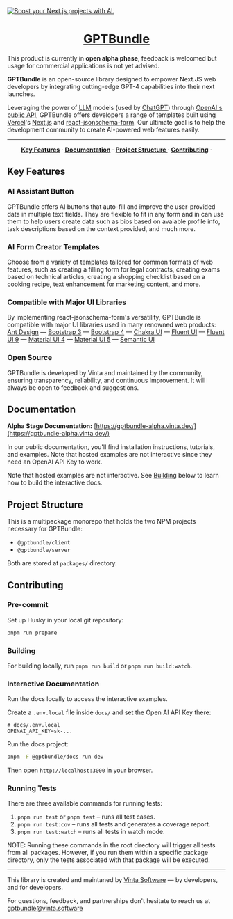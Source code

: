 <a href="https://gptbundle.ai/">
  <img alt="Boost your Next.js projects with AI." src="https://uploads-ssl.webflow.com/65f07558bcb66f1b91b0ee63/6601d7b32eae5f9e01c66452_gptbundle%20-%20github%20cover.png">
  <h1 align="center">GPTBundle</h1>
</a>

This product is currently in **open alpha phase**, feedback is welcomed but usage for commercial applications is not yet advised.

**GPTBundle** is an open-source library designed to empower Next.JS web developers by integrating cutting-edge GPT-4 capabilities into their next launches.

Leveraging the power of [LLM](https://en.wikipedia.org/wiki/Large_language_model) models (used by [ChatGPT](https://chat.openai.com/)) through [OpenAI's public API](https://platform.openai.com/docs/api-reference), GPTBundle offers developers a range of templates built using [Vercel](https://vercel.com/)'s [Next.js](https://github.com/vercel/next.js) and [react-jsonschema-form](https://github.com/rjsf-team/react-jsonschema-form). Our ultimate goal is to help the development community to create AI-powered web features easily.

---

<p align="center">
  <a href="#key-features"><strong>Key Features</strong></a> ·
  <a href="#documentation"><strong>Documentation</strong></a> ·
  <a href="#project-structure"><strong>Project Structure
</strong></a> ·
  <a href="#contributing"><strong>Contributing</strong></a> ·

## Key Features

### AI Assistant Button
GPTBundle offers AI buttons that auto-fill and improve the user-provided data in multiple text fields. They are flexible to fit in any form and in can use them to help users create data such as bios based on avaiable profile info, task descriptions based on the context provided, and much more.

### AI Form Creator Templates
Choose from a variety of templates tailored for common formats of web features, such as creating a filling form for legal contracts, creating exams based on technical articles, creating a shopping checklist based on a cooking recipe, text enhancement for marketing content, and more.

### Compatible with Major UI Libraries
By implementing react-jsonschema-form's versatility, GPTBundle is compatible with major UI libraries used in many renowned web products:
[Ant Design](https://github.com/rjsf-team/react-jsonschema-form/tree/main/packages/antd)
— [Bootstrap 3](https://github.com/rjsf-team/react-jsonschema-form/tree/main/packages/core)
— [Bootstrap 4](https://github.com/rjsf-team/react-jsonschema-form/tree/main/packages/bootstrap-4)
— [Chakra UI](https://github.com/rjsf-team/react-jsonschema-form/tree/main/packages/chakra-ui)
— [Fluent UI](https://github.com/rjsf-team/react-jsonschema-form/tree/main/packages/fluent-ui)
— [Fluent UI 9](https://github.com/rjsf-team/react-jsonschema-form/tree/main/packages/fluentui-rc)
— [Material UI 4](https://github.com/rjsf-team/react-jsonschema-form/tree/main/packages/material-ui)
— [Material UI 5](https://github.com/rjsf-team/react-jsonschema-form/tree/main/packages/mui)
— [Semantic UI](https://github.com/rjsf-team/react-jsonschema-form/tree/main/packages/semantic-ui)

### Open Source
GPTBundle is developed by Vinta and maintained by the community, ensuring transparency, reliability, and continuous improvement. It will always be open to feedback and suggestions.

## Documentation

**Alpha Stage Documentation:** [https://gptbundle-alpha.vinta.dev/](https://gptbundle-alpha.vinta.dev/)

In our public documentation, you'll find installation instructions, tutorials, and examples. Note that hosted examples are not interactive since they need an OpenAI API Key to work. 

Note that hosted examples are not interactive. See [Building](#building) below to learn how to build the interactive docs.

## Project Structure

This is a multipackage monorepo that holds the two NPM projects necessary for GPTBundle:

- `@gptbundle/client`
- `@gptbundle/server`

Both are stored at `packages/` directory.

## Contributing

### Pre-commit

Set up Husky in your local git repository:

```bash
pnpm run prepare
```

### Building

For building locally, run `pnpm run build` or `pnpm run build:watch`.

### Interactive Documentation

Run the docs locally to access the interactive examples.

Create a `.env.local` file inside `docs/` and set the Open AI API Key there:

```dotenv
# docs/.env.local
OPENAI_API_KEY=sk-...
```

Run the docs project:

```bash
pnpm -F @gptbundle/docs run dev
```

Then open `http://localhost:3000` in your browser.

### Running Tests

There are three available commands for running tests:

1. `pnpm run test` or `pnpm test` – runs all test cases.
2. `pnpm run test:cov` – runs all tests and generates a coverage report.
3. `pnpm run test:watch` – runs all tests in watch mode.

NOTE: Running these commands in the root directory will trigger all tests from all packages.
However, if you run them within a specific package directory, only the tests associated with that package will be executed.

---

This library is created and maintaned by [Vinta Software](https://vinta.software) — by developers, and for developers. 

For questions, feedback, and partnerships don't hesitate to reach us at <a href="mailto:gptbundle@vinta.software">gptbundle@vinta.software</a>